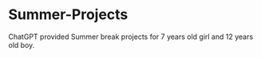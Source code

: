 # Summer-Projects

ChatGPT provided Summer break projects for 7 years old girl and 12 years old boy.
